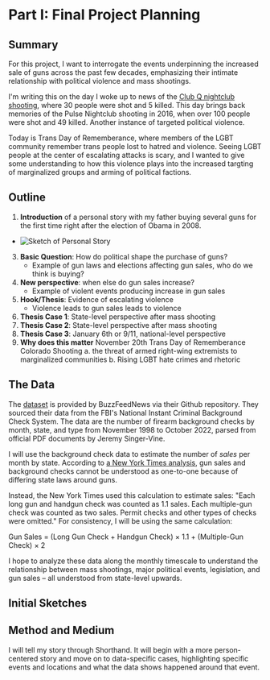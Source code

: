 # Part I: Final Project Planning

## Summary
For this project, I want to interrogate the events underpinning the increased sale of guns across the past few decades, emphasizing their intimate relationship with political violence and mass shootings.

I'm writing this on the day I woke up to news of the [Club Q nightclub shooting](https://www.cnn.com/2022/11/20/us/colorado-springs-shooting-gay-nightclub), where 30 people were shot and 5 killed. This day brings back memories of the Pulse Nightclub shooting in 2016, when over 100 people were shot and 49 killed. Another instance of targeted political violence.
 
Today is Trans Day of Rememberance, where members of the LGBT community remember trans people lost to hatred and violence. Seeing LGBT people at the center of escalating attacks is scary, and I wanted to give some understanding to how this violence plays into the increased targting of marginalized groups and arming of political factions.

## Outline
1. **Introduction** of a personal story with my father buying several guns for the first time right after the election of Obama in 2008. 
  * ![Sketch of Personal Story](https://github.com/ruesellers/datastories/blob/main/assets/obamaelection.jpg?raw=true)
3. **Basic Question**: How do political shape the purchase of guns? 
   * Example of gun laws and elections affecting gun sales, who do we think is buying?
4. **New perspective**: when else do gun sales increase?
   * Example of violent events producing increase in gun sales
6. **Hook/Thesis**: Evidence of escalating violence
   * Violence leads to gun sales leads to violence
7. **Thesis Case 1**: State-level perspective after mass shooting
8. **Thesis Case 2**: State-level perspective after mass shooting
9. **Thesis Case 3**: January 6th or 9/11, national-level perspective
10. **Why does this matter** November 20th Trans Day of Rememberance Colorado Shooting
  a. the threat of armed right-wing extremists to marginalized communities
  b. Rising LGBT hate crimes and rhetoric

## The Data
The [dataset](https://github.com/BuzzFeedNews/nics-firearm-background-checks/tree/master/data) is provided by BuzzFeedNews via their Github repository. They sourced their data from the FBI's National Instant Criminal Background Check System. The data are the number of firearm background checks by month, state, and type from November 1998 to October 2022, parsed from official PDF documents by Jeremy Singer-Vine.

I will use the background check data to estimate the number of *sales* per month by state. According to [a New York Times analysis](http://www.nytimes.com/interactive/2015/12/10/us/gun-sales-terrorism-obama-restrictions.html), gun sales and background checks cannot be understood as one-to-one because of differing state laws around guns.

Instead, the New York Times used this calculation to estimate sales: "Each long gun and handgun check was counted as 1.1 sales. Each multiple-gun check was counted as two sales. Permit checks and other types of checks were omitted." For consistency, I will be using the same calculation:

Gun Sales = (Long Gun Check + Handgun Check) × 1.1  +  (Multiple-Gun Check) × 2

I hope to analyze these data along the monthly timescale to understand the relationship between mass shootings, major political events, legislation, and gun sales – all understood from state-level upwards.

## Initial Sketches

## Method and Medium
I will tell my story through Shorthand. It will begin with a more person-centered story and move on to data-specific cases, highlighting specific events and locations and what the data shows happened around that event.
